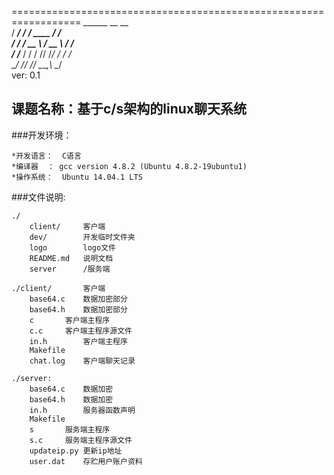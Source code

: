 <!--=============================================================================
#   >>   文件名: README.md
#   >> 	   描述: 说明文档
#   >>     作者: wangbo
#   >>    Email: mawag@live.cn
#   >>	   主页: http://www.cnblogs.com/wangbo2008/
#   >>   Github: github.com/mawag
#   >> 程序版本: 0.0.1
#   >> 创建时间: 2014-08-15 10:38:42
#   >> 修改时间: 2014-08-15 10:38:42
#  Copyright (c) wangbo  All rights reserved.
=============================================================================-->
==================================================================
           ______   __              __   
          / ____/  / /_   ____    _/ /_  
         / /      / __ \ / __ \  /_  _/  
        / /___   / / / // /_/ /   / /_   
        \____/  /_/ /_/ \____,\   \__/   
                                         ver: 0.1 


##	课题名称：基于c/s架构的linux聊天系统

###开发环境：

	*开发语言：	C语言
	*编译器  ：	gcc version 4.8.2 (Ubuntu 4.8.2-19ubuntu1) 
	*操作系统：	Ubuntu 14.04.1 LTS

###文件说明:

	./
		client/		客户端
		dev/		开发临时文件夹
		logo		logo文件
		README.md	说明文档
		server		/服务端

	./client/		客户端
		base64.c	数据加密部分
		base64.h	数据加密部分
		c		客户端主程序
		c.c		客户端主程序源文件
		in.h		客户端主程序
		Makefile	
		chat.log	客户端聊天记录

	./server:
		base64.c	数据加密
		base64.h	数据加密
		in.h		服务器函数声明
		Makefile	
		s		服务端主程序
		s.c		服务端主程序源文件
		updateip.py	更新ip地址
		user.dat	存贮用户账户资料
